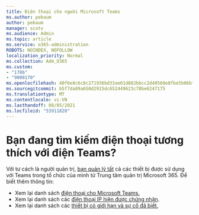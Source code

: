 ```yaml
---
title: Điện thoại cho người Microsoft Teams
ms.author: pebaum
author: pebaum
manager: scotv
ms.audience: Admin
ms.topic: article
ms.service: o365-administration
ROBOTS: NOINDEX, NOFOLLOW
localization_priority: Normal
ms.collection: Adm_O365
ms.custom:
- "1786"
- "9000170"
ms.openlocfilehash: 40f6e8c6c8c271936bd33ae01d882bbcc2d40560e8fbe5b06bf9d12788f116d4
ms.sourcegitcommit: b5f7da89a650d2915dc652449623c78be6247175
ms.translationtype: MT
ms.contentlocale: vi-VN
ms.lasthandoff: 08/05/2021
ms.locfileid: "53911828"
---
```

# <a name="are-you-looking-for-phones-that-are-compatible-with-teams"></a>Bạn đang tìm kiếm điện thoại tương thích với điện Teams?

Với tư cách là người quản trị, [bạn quản lý tất](https://docs.microsoft.com/microsoftteams/device-management) cả các thiết bị được sử dụng với Teams trong tổ chức của mình từ Trung tâm quản trị Microsoft 365. Để biết thêm thông tin: 

- Xem lại danh sách [điện thoại cho Microsoft Teams.](https://docs.microsoft.com/microsoftteams/phones-for-teams) 
- Xem lại danh sách các [điện thoại IP hiện được chứng nhận](https://docs.microsoft.com/microsoftteams/teams-ip-phones#currently-certified-ip-phones). 
- Xem lại danh sách các [thiết bị có giới hạn và sự cố đã biết.](https://support.office.com/article/control-calls-using-a-headset-in-teams-65d6e104-444d-4013-b8c2-f11317dd69a8) 